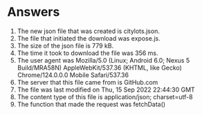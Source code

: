 # Answers
1. The new json file that was created is citylots.json.
2. The file that initiated the download was expose.js.
3. The size of the json file is 779 kB.
4. The time it took to download the file was 356 ms.
5. The user agent was Mozilla/5.0 (Linux; Android 6.0; Nexus 5 Build/MRA58N) AppleWebKit/537.36 (KHTML, like Gecko) Chrome/124.0.0.0 Mobile Safari/537.36
6. The server that this file came from is GitHub.com
7. The file was last modified on Thu, 15 Sep 2022 22:44:30 GMT
8. The content type of this file is application/json; charset=utf-8
9. The function that made the request was fetchData()




